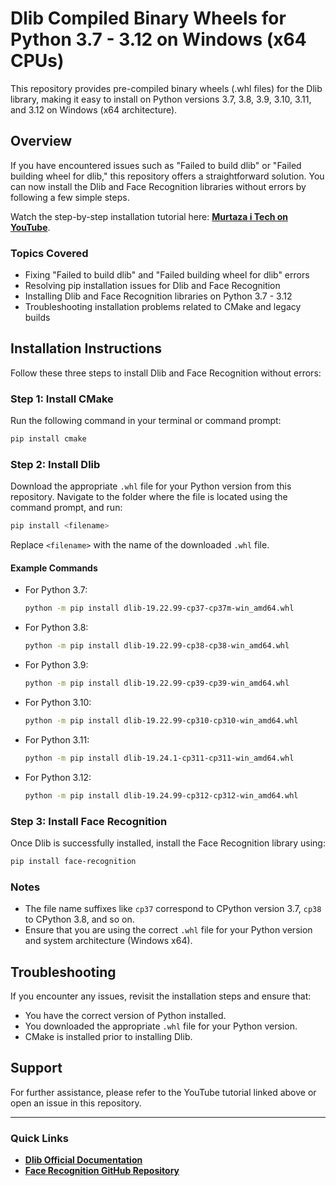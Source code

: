 # Dlib Compiled Binary Wheels for Python 3.7 - 3.12 on Windows (x64 CPUs)

This repository provides pre-compiled binary wheels (.whl files) for the Dlib library, making it easy to install on Python versions 3.7, 3.8, 3.9, 3.10, 3.11, and 3.12 on Windows (x64 architecture).

## Overview
If you have encountered issues such as "Failed to build dlib" or "Failed building wheel for dlib," this repository offers a straightforward solution. You can now install the Dlib and Face Recognition libraries without errors by following a few simple steps.

Watch the step-by-step installation tutorial here: **[Murtaza i Tech on YouTube](https://www.youtube.com/results?search_query=dlib+installation+error+by+murtaza+i+tech)**.

### Topics Covered
- Fixing "Failed to build dlib" and "Failed building wheel for dlib" errors
- Resolving pip installation issues for Dlib and Face Recognition
- Installing Dlib and Face Recognition libraries on Python 3.7 - 3.12
- Troubleshooting installation problems related to CMake and legacy builds

## Installation Instructions
Follow these three steps to install Dlib and Face Recognition without errors:

### Step 1: Install CMake
Run the following command in your terminal or command prompt:
```bash
pip install cmake
```

### Step 2: Install Dlib
Download the appropriate `.whl` file for your Python version from this repository. Navigate to the folder where the file is located using the command prompt, and run:
```bash
pip install <filename>
```
Replace `<filename>` with the name of the downloaded `.whl` file.

#### Example Commands
- For Python 3.7:
  ```bash
  python -m pip install dlib-19.22.99-cp37-cp37m-win_amd64.whl
  ```
- For Python 3.8:
  ```bash
  python -m pip install dlib-19.22.99-cp38-cp38-win_amd64.whl
  ```
- For Python 3.9:
  ```bash
  python -m pip install dlib-19.22.99-cp39-cp39-win_amd64.whl
  ```
- For Python 3.10:
  ```bash
  python -m pip install dlib-19.22.99-cp310-cp310-win_amd64.whl
  ```
- For Python 3.11:
  ```bash
  python -m pip install dlib-19.24.1-cp311-cp311-win_amd64.whl
  ```
- For Python 3.12:
  ```bash
  python -m pip install dlib-19.24.99-cp312-cp312-win_amd64.whl
  ```

### Step 3: Install Face Recognition
Once Dlib is successfully installed, install the Face Recognition library using:
```bash
pip install face-recognition
```

### Notes
- The file name suffixes like `cp37` correspond to CPython version 3.7, `cp38` to CPython 3.8, and so on.
- Ensure that you are using the correct `.whl` file for your Python version and system architecture (Windows x64).

## Troubleshooting
If you encounter any issues, revisit the installation steps and ensure that:
- You have the correct version of Python installed.
- You downloaded the appropriate `.whl` file for your Python version.
- CMake is installed prior to installing Dlib.

## Support
For further assistance, please refer to the YouTube tutorial linked above or open an issue in this repository.

---

### Quick Links
- **[Dlib Official Documentation](http://dlib.net/)**
- **[Face Recognition GitHub Repository](https://github.com/ageitgey/face_recognition)**
